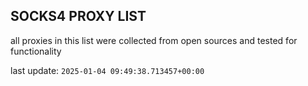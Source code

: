## SOCKS4 PROXY LIST

all proxies in this list were collected from open sources and tested for functionality

last update: `2025-01-04 09:49:38.713457+00:00`